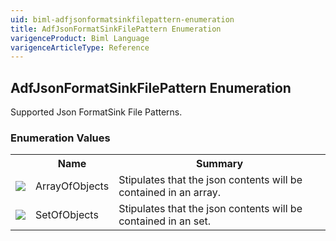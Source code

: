 ```yaml
---
uid: biml-adfjsonformatsinkfilepattern-enumeration
title: AdfJsonFormatSinkFilePattern Enumeration
varigenceProduct: Biml Language
varigenceArticleType: Reference
---
```


## AdfJsonFormatSinkFilePattern Enumeration<div class="LanguageSummary"><div class ="SummaryItem">Supported Json FormatSink File Patterns.</div></div><div class="EnumValueGroup">### Enumeration Values<table id="EnumValue" class="MemberList"><tbody><tr><th class="MemberTypeIconColumnHeader">&nbsp;</th><th class="MemberNameColumnHeader">Name</th><th class="MemberSummaryColumnHeader">Summary</th></tr><tr class="cd0"><td align="center" class="MemberTypeIcon"><img src="enumValue.png"></img></td><td class="MemberName">ArrayOfObjects</td><td class="MemberSummary"><div class ="SummaryItem">Stipulates that the json contents will be contained in an array.</div></td></tr><tr class="cd1"><td align="center" class="MemberTypeIcon"><img src="enumValue.png"></img></td><td class="MemberName">SetOfObjects</td><td class="MemberSummary"><div class ="SummaryItem">Stipulates that the json contents will be contained in an set.</div></td></tr></tbody></table></div>